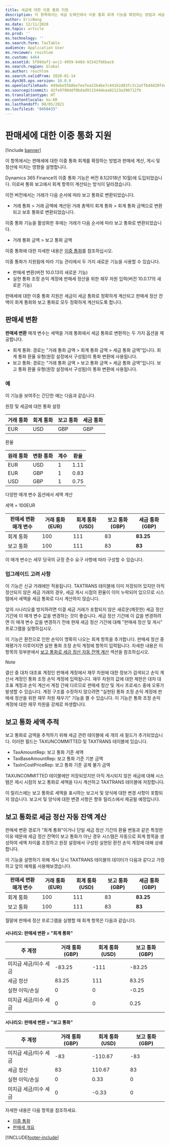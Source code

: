```yaml
---
title: 세금에 대한 이중 통화 지원
description: 이 항목에서는 세금 도메인에서 이중 통화 회계 기능을 확장하는 방법과 세금 계산 및 게시에 대한 영향을 설명합니다.
author: EricWang
ms.date: 12/11/2020
ms.topic: article
ms.prod: ''
ms.technology: ''
ms.search.form: TaxTable
audience: Application User
ms.reviewer: roschlom
ms.custom: 4464
ms.assetid: 5f89daf1-acc2-4959-b48d-91542fb6bacb
ms.search.region: Global
ms.author: roschlom
ms.search.validFrom: 2020-01-14
ms.dyn365.ops.version: 10.0.9
ms.openlocfilehash: 449ebe55b8be7ee7ea22b4be7c44162d83fc3c2affbd4d20f4cad235ddb0f772
ms.sourcegitcommit: 42fe9790ddf0bdad911544deaa82123a396712fb
ms.translationtype: HT
ms.contentlocale: ko-KR
ms.lasthandoff: 08/05/2021
ms.locfileid: "8450433"
---
```

# <a name="dual-currency-support-for-sales-tax"></a>판매세에 대한 이중 통화 지원
[!include [banner](../includes/banner.md)]

이 항목에서는 판매세에 대한 이중 통화 회계를 확장하는 방법과 판매세 계산, 게시 및 정산에 미치는 영향을 설명합니다.

Dynamics 365 Finance의 이중 통화 기능은 버전 8.1(2018년 10월)에 도입되었습니다. 이로써 통화 보고에서 회계 항목이 계산되는 방식이 달라졌습니다.

이전 버전에서는 거래가 다음 순서에 따라 보고 통화로 변환되었습니다. 

- 거래 통화 > 거래 금액에 계산된 거래 총액이 회계 통화 > 회계 통화 금액으로 변환되고 보호 통화로 변환되었습니다.

이중 통화 기능을 활성화한 후에는 거래가 다음 순서에 따라 보고 통화로 변환되었습니다.

- 거래 통화 금액 > 보고 통화 금액

이중 통화에 대한 자세한 내용은 [이중 통화](dual-currency.md)를 참조하십시오.

이중 통화가 지원됨에 따라 기능 관리에서 두 가지 새로운 기능을 사용할 수 있습니다. 

- 판매세 변환(버전 10.0.13의 새로운 기능)
- 실현 통화 조정 손익 계정에 판매세 정산을 위한 재무 차원 입력(버전 10.0.17의 새로운 기능)

판매세에 대한 이중 통화 지원은 세금이 세금 통화로 정확하게 계산되고 판매세 정산 잔액이 회계 통화와 보고 통화로 모두 정확하게 계산되도록 합니다.

## <a name="sales-tax-conversion"></a>판매세 변환

**판매세 변환** 매개 변수는 세액을 거래 통화에서 세금 통화로 변환하는 두 가지 옵션을 제공합니다. 

- 회계 통화: 경로는 "거래 통화 금액 > 회계 통화 금액 > 세금 통화 금액"입니다. 회계 통화 환율 유형(원장 설정에서 구성됨)이 통화 변환에 사용됩니다.
- 보고 통화: 경로는 "거래 통화 금액 > 보고 통화 금액 > 세금 통화 금액"입니다. 보고 통화 환율 유형(원장 설정에서 구성됨)이 통화 변환에 사용됩니다.

### <a name="example"></a>예

이 기능을 보여주는 간단한 예는 다음과 같습니다.

원장 및 세금에 대한 통화 설정

| 거래 통화 | 회계 통화 | 보고 통화 | 세금 통화 |
| -------------------- | ------------------- | ------------------ | ------------ |
| EUR                  | USD                 | GBP                | GBP          |

환율

| 원래 통화 | 변환 통화 | 계수 | 환율 |
| ------------- | ----------- | ------ | ------------- |
| EUR           | USD         | 1      | 1.11          |
| EUR           | GBP         | 1      | 0.83          |
| USD           | GBP         | 1      | 0.75          |

다양한 매개 변수 옵션에서 세액 계산

세액 = 100EUR

| 판매세 변환 매개 변수 | 거래 통화(EUR) | 회계 통화(USD) | 보고 통화(GBP) | 세금 통화(GBP) |
| ------------------------------- | -------------------------- | ------------------------- | ------------------------ | ------------------ |
| 회계 통화             | 100                        | 111                       | 83                       | **83.25**          |
| 보고 통화              | 100                        | 111                       | 83                       | **83**             |

이 매개 변수는 세무 당국의 규정 준수 요구 사항에 따라 구성할 수 있습니다.


### <a name="upgrade-consideration"></a>업그레이드 고려 사항

이 기능은 신규 거래에만 적용됩니다. TAXTRANS 테이블에 이미 저장되어 있지만 아직 정산되지 않은 세금 거래의 경우, 세금 게시 시점의 환율이 이미 누락되어 있으므로 시스템에서 세액을 세금 통화로 다시 계산하지 않습니다.

앞의 시나리오를 방지하려면 미결 세금 거래가 포함되지 않은 새로운(깨끗한) 세금 정산 기간에 이 매개 변수 값을 변경하는 것이 좋습니다. 세금 정산 기간에 이 값을 변경하려면 이 매개 변수 값을 변경하기 전에 현재 세금 정산 기간에 대해 "판매세 정산 및 게시" 프로그램을 실행하십시오.

이 기능은 환전으로 인한 손익이 명확히 나오는 회계 항목을 추가합니다. 판매세 정산 중 재평가가 이루어지면 실현 통화 조정 손익 계정에 항목이 입력됩니다. 자세한 내용은 이 항목의 뒷부분에서 [보고 통화로 세금 정산 자동 잔액 계산](#tax-settlement-auto-balance-in-reporting-currency) 섹션을 참조하십시오.

> [!NOTE]
> 결산 중 대차 대조표 계정인 판매세 계정에서 재무 차원에 대한 정보가 검색되고 손익 계산서 계정인 통화 조정 손익 계정에 입력됩니다. 재무 차원의 값에 대한 제한은 대차 대조표 계정과 손익 계산서 계정 간에 다르므로 판매세 정산 및 게시 프로세스 중에 오류가 발생할 수 있습니다. 계정 구조를 수정하지 않으려면 "실현된 통화 조정 손익 계정에 판매세 정산을 위한 재무 차원 채우기" 기능을 켤 수 있습니다. 이 기능은 통화 조정 손익 계정에 대한 재무 차원을 강제로 파생합니다. 

## <a name="track-reporting-currency-tax-amount"></a>보고 통화 세액 추적

보고 통화로 금액을 추적하기 위해 세금 관련 테이블에 세 개의 새 필드가 추가되었습니다. 이러한 필드는 TAXUNCOMMITTED 및 TAXTRANS 테이블에 있습니다.

- TaxAmountRep: 보고 통화 기준 세액
- TaxBaseAmountRep: 보고 통화 기준 기본 금액
- TaxInCostPriceRep: 보고 통화 기준 공제 불가 금액

TAXUNCOMMITTED 테이블에만 저장되었지만 아직 게시되지 않은 세금에 대해 시스템은 제시 시점의 보고 통화로 세액을 다시 계산하고 TAXTRANS 테이블에 저장합니다.

이 릴리스에는 보고 통화로 세액을 표시하는 보고서 및 양식에 대한 변경 사항이 포함되지 않습니다. 보고서 및 양식에 대한 변경 사항은 향후 릴리스에서 제공될 예정입니다.



## <a name="tax-settlement-auto-balance-in-reporting-currency"></a>보고 통화로 세금 정산 자동 잔액 계산

판매세 변환 경로가 "회계 통화"이거나 단일 세금 정산 기간의 환율 변동과 같은 특정한 이유 때문에 세금 정산 잔액이 보고 통화가 아닌 경우 시스템은 자동으로 회계 항목을 생성하여 세액 차이를 조정하고 원장 설정에서 구성된 실현된 환전 손익 계정에 대해 상쇄합니다.

이 기능을 설명하기 위해 게시 당시 TAXTRANS 테이블의 데이터가 다음과 같다고 가정하고 앞의 예제를 사용해보겠습니다.

| 판매세 변환 매개 변수 | 거래 통화(EUR) | 회계 통화(USD) | 보고 통화(GBP) | 세금 통화(GBP) |
| ------------------------------- | -------------------------- | ------------------------- | ------------------------ | ------------------ |
| 회계 통화             | 100                        | 111                       | 83                       | **83.25**          |
| 보고 통화              | 100                        | 111                       | 83                       | **83**             |

월말에 판매세 정산 프로그램을 실행할 때 회계 항목은 다음과 같습니다.
#### <a name="scenario-sales-tax-conversion--accounting-currency"></a>시나리오: 판매세 변환 = "회계 통화"

| 주 계정           | 거래 통화(GBP) | 회계 통화(USD) | 보고 통화(GBP) |
| ---------------------- | -------------------------- | ------------------------- | ------------------------ |
| 미지급 세금/미수 세금 | -83.25                     | -111                      | -83.25                   |
| 세금 정산         | 83.25                      | 111                       | 83.25                    |
| 실현 이익/손실     | 0                          | 0                         | -0.25                    |
| 미지급 세금/미수 세금 | 0                          | 0                         | 0.25                     |

#### <a name="scenario-sales-tax-conversion--reporting-currency"></a>시나리오: 판매세 변환 = "보고 통화"


| 주 계정           | 거래 통화(GBP) | 회계 통화(USD) | 보고 통화(GBP) |
| ---------------------- | -------------------------- | ------------------------- | ------------------------ |
| 미지급 세금/미수 세금 | -83                        | -110.67                   | -83                      |
| 세금 정산         | 83                         | 110.67                    | 83                       |
| 실현 이익/손실     | 0                          | 0.33                      | 0                        |
| 미지급 세금/미수 세금 | 0                          | -0.33                     | 0                        |



자세한 내용은 다음 항목을 참조하세요.

- [이중 통화](dual-currency.md)
- [판매세 개요](indirect-taxes-overview.md)



[!INCLUDE[footer-include](../../includes/footer-banner.md)]
